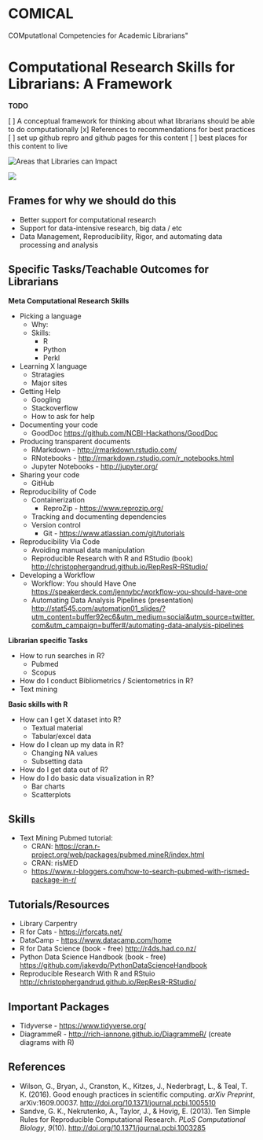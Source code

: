 # COMICAL
COMputatIonal Competencies for Academic Librarians"

# Computational Research Skills for Librarians: A Framework

**TODO**

[ ] A conceptual framework for thinking about what librarians should be able to do computationally 
[x] References to recommendations for best practices
[ ] set up github repro and github pages for this content
[ ] best places for this content to live


![Areas that Libraries can Impact](https://d2mxuefqeaa7sj.cloudfront.net/s_8C52BE63C3C9994B7D61D2D293D2CAFA1962E529CB2D5E78CAD53CCC1AB84042_1507553995845_file.jpeg)

![](https://d2mxuefqeaa7sj.cloudfront.net/s_8C52BE63C3C9994B7D61D2D293D2CAFA1962E529CB2D5E78CAD53CCC1AB84042_1508257276286_screenshot.png)

## Frames for why we should do this
- Better support for computational research
- Support for data-intensive research, big data / etc
- Data Management, Reproducibility, Rigor, and automating data processing and analysis
## Specific Tasks/Teachable Outcomes for Librarians
  **Meta Computational Research Skills**
  - Picking a language
    - Why:
    - Skills:
      - R
      - Python
      - Perkl
  - Learning X language
    - Stratagies
    - Major sites
  - Getting Help
    - Googling
    - Stackoverflow
    - How to ask for help
  - Documenting your code
    - GoodDoc https://github.com/NCBI-Hackathons/GoodDoc 
  - Producing transparent documents 
    - RMarkdown - http://rmarkdown.rstudio.com/ 
    - RNotebooks - http://rmarkdown.rstudio.com/r_notebooks.html 
    - Jupyter Notebooks - http://jupyter.org/ 
  - Sharing your code
    - GitHub
  - Reproducibility of Code
    - Containerization 
      - ReproZip - https://www.reprozip.org/ 
    - Tracking and documenting dependencies
    - Version control
      - Git - https://www.atlassian.com/git/tutorials 
  - Reproducibility Via Code
    - Avoiding manual data manipulation
    - Reproducible Research with R and RStudio (book) http://christophergandrud.github.io/RepResR-RStudio/ 
  - Developing a Workflow
    - Workflow: You should Have One https://speakerdeck.com/jennybc/workflow-you-should-have-one 
    - Automating Data Analysis Pipelines (presentation) http://stat545.com/automation01_slides/?utm_content=buffer92ec6&utm_medium=social&utm_source=twitter.com&utm_campaign=buffer#/automating-data-analysis-pipelines 
  
  
  **Librarian specific Tasks**
  - How to run searches in R?
    - Pubmed
    - Scopus
  - How do I conduct Bibliometrics / Scientometrics in R?
  - Text mining
  
  
  **Basic skills with R**
  - How can I get X dataset into R?
    - Textual material 
    - Tabular/excel data
  - How do I clean up my data in R?
    - Changing NA values
    - Subsetting data
  - How do I get data out of R? 
  - How do I do basic data visualization in R?
    - Bar charts
    - Scatterplots
## Skills
- Text Mining Pubmed tutorial: 
  - CRAN: https://cran.r-project.org/web/packages/pubmed.mineR/index.html 
  - CRAN: risMED
  - https://www.r-bloggers.com/how-to-search-pubmed-with-rismed-package-in-r/



## Tutorials/Resources
- Library Carpentry
- R for Cats - https://rforcats.net/ 
- DataCamp - https://www.datacamp.com/home 
- R for Data Science (book - free) http://r4ds.had.co.nz/
- Python Data Science Handbook (book - free) https://github.com/jakevdp/PythonDataScienceHandbook 
- Reproducible Research With R and RStuio http://christophergandrud.github.io/RepResR-RStudio/ 


## Important Packages
- Tidyverse - https://www.tidyverse.org/ 
- DiagrammeR - http://rich-iannone.github.io/DiagrammeR/ (create diagrams with R)


## References
- Wilson, G., Bryan, J., Cranston, K., Kitzes, J., Nederbragt, L., & Teal, T. K. (2016). Good enough practices in scientific computing. *arXiv Preprint*, arXiv:1609.00037. http://doi.org/10.1371/journal.pcbi.1005510 
- Sandve, G. K., Nekrutenko, A., Taylor, J., & Hovig, E. (2013). Ten Simple Rules for Reproducible Computational Research. *PLoS Computational Biology*, *9*(10). http://doi.org/10.1371/journal.pcbi.1003285 

